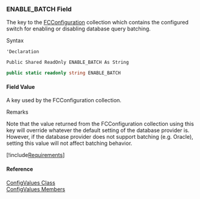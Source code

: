﻿### ENABLE_BATCH Field

The key to the [FCConfiguration](FChoice.Common~FChoice.Common.FCConfiguration.md) collection which contains the configured switch for enabling or disabling database query batching.

Syntax

```vbnet
'Declaration

Public Shared ReadOnly ENABLE_BATCH As String
```

```csharp
public static readonly string ENABLE_BATCH
```

#### Field Value

A key used by the FCConfiguration collection.

Remarks

Note that the value returned from the FCConfiguration collection using this key will override whatever the default setting of the database provider is. However, if the database provider does not support batching (e.g. Oracle), setting this value will not affect batching behavior.

[!include[Requirements](../partials/requirements.md)]

#### Reference

[ConfigValues Class](FChoice.Common~FChoice.Common.ConfigValues.md)  
[ConfigValues Members](FChoice.Common~FChoice.Common.ConfigValues_members.md)